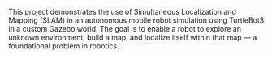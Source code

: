 This project demonstrates the use of Simultaneous Localization and Mapping (SLAM) in an autonomous mobile robot simulation using TurtleBot3 in a custom Gazebo world. The goal is to enable a robot to explore an unknown environment, build a map, and localize itself within that map — a foundational problem in robotics.

